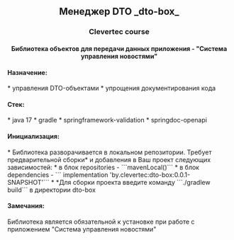 <h2 align="center">Менеджер DTO _dto-box_</h2>
<h3 align="center">Clevertec course</h2>
<h4 align="center">Библиотека объектов для передачи данных приложения - "Система управления новостями"</h3>


<h4>Назначение:</h4>
  * управления DTO-объектами
  * упрощения документирования кода

<h4>Стек:</h4>
* java 17
* gradle
* springframework-validation
* springdoc-openapi

<h4>Инициализация:</h4>
* Библиотека разворачивается в локальном репозитории. Требует предварительной сборки* и добавления в Ваш проект следующих зависимостей:
  * в блок repositories - ```mavenLocal()```
  * в блок dependencies - ``` implementation 'by.clevertec:dto-box:0.0.1-SNAPSHOT'```
* *Для сборки проекта введите команду ```./gradlew build``` в директории dto-box

<h4>Замечания:</h4>
Библиотека является обязательной к установке при работе с приложением "Система управления новостями"